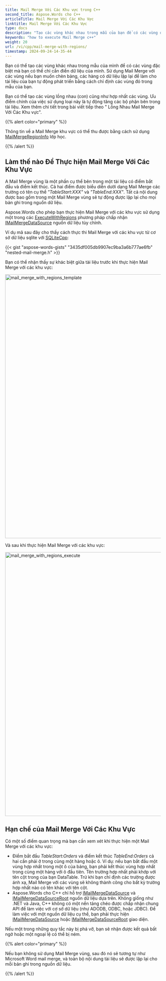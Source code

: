 ```yaml
---
title: Mail Merge Với Các Khu vực trong C++
second_title: Aspose.Words cho C++
articleTitle: Mail Merge Với Các Khu Vực
linktitle: Mail Merge Với Các Khu Vực
type: docs
description: "Tạo các vùng khác nhau trong mẫu của bạn để có các vùng đặc biệt mà bạn có thể chỉ cần điền dữ liệu của mình. Sử dụng Mail Merge với các vùng nếu bạn muốn chèn bảng, các hàng có dữ liệu lặp lại để làm cho tài liệu của bạn tự động phát triển."
keywords: "how to execute Mail Merge c++"
weight: 20
url: /vi/cpp/mail-merge-with-regions/
timestamp: 2024-09-24-14-35-44
---
```


Bạn có thể tạo các vùng khác nhau trong mẫu của mình để có các vùng đặc biệt mà bạn có thể chỉ cần điền dữ liệu của mình. Sử dụng Mail Merge với các vùng nếu bạn muốn chèn bảng, các hàng có dữ liệu lặp lại để làm cho tài liệu của bạn tự động phát triển bằng cách chỉ định các vùng đó trong mẫu của bạn.

Bạn có thể tạo các vùng lồng nhau (con) cũng như hợp nhất các vùng. Ưu điểm chính của việc sử dụng loại này là tự động tăng các bộ phận bên trong tài liệu. Xem thêm chi tiết trong bài viết tiếp theo " Lồng Nhau Mail Merge Với Các Khu vực".

{{% alert color="primary" %}}

Thông tin về a Mail Merge khu vực có thể thu được bằng cách sử dụng [MailMergeRegionInfo](https://reference.aspose.com/words/cpp/aspose.words.mailmerging/mailmergeregioninfo/) lớp học.

{{% /alert %}}

## Làm thế nào Để Thực hiện Mail Merge Với Các Khu Vực

A Mail Merge vùng là một phần cụ thể bên trong một tài liệu có điểm bắt đầu và điểm kết thúc. Cả hai điểm được biểu diễn dưới dạng Mail Merge các trường có tên cụ thể *"TableStart:XXX"* và *"TableEnd:XXX"*. Tất cả nội dung được bao gồm trong một Mail Merge vùng sẽ tự động được lặp lại cho mọi bản ghi trong nguồn dữ liệu.

Aspose.Words cho phép bạn thực hiện Mail Merge với các khu vực sử dụng một trong các [ExecuteWithRegions](https://reference.aspose.com/words/cpp/aspose.words.mailmerging/mailmerge/executewithregions/) phương pháp chấp nhận [IMailMergeDataSource](https://reference.aspose.com/words/cpp/aspose.words.mailmerging/imailmergedatasource/) nguồn dữ liệu tùy chỉnh.

Ví dụ mã sau đây cho thấy cách thực thi Mail Merge với các khu vực từ cơ sở dữ liệu sqlite với [SQLiteCpp](https://github.com/SRombauts/SQLiteCpp):

{{< gist "aspose-words-gists" "3435df005db9907ec9ba3a6b777ae6fb" "nested-mail-merge.h" >}}

Bạn có thể nhận thấy sự khác biệt giữa tài liệu trước khi thực hiện Mail Merge với các khu vực:

<img src="execute-mail-merge-with-regions-1.png" alt="mail_merge_with_regions_template" style="width:850px"/>

Và sau khi thực hiện Mail Merge với các khu vực:

<img src="execute-mail-merge-with-regions-2.png" alt="mail_merge_with_regions_execute" style="width:850px"/>

## Hạn chế của Mail Merge Với Các Khu Vực

Có một số điểm quan trọng mà bạn cần xem xét khi thực hiện một Mail Merge với các khu vực:

* Điểm bắt đầu *TableStart:Orders* và điểm kết thúc *TableEnd:Orders* cả hai cần phải ở trong cùng một hàng hoặc ô. Ví dụ: nếu bạn bắt đầu một vùng hợp nhất trong một ô của bảng, bạn phải kết thúc vùng hợp nhất trong cùng một hàng với ô đầu tiên.
  Tên trường hợp nhất phải khớp với tên cột trong của bạn DataTable. Trừ khi bạn chỉ định các trường được ánh xạ, Mail Merge với các vùng sẽ không thành công cho bất kỳ trường hợp nhất nào có tên khác với tên cột.
* Aspose.Words cho C++ chỉ hỗ trợ [IMailMergeDataSource](https://reference.aspose.com/words/cpp/aspose.words.mailmerging/imailmergedatasource/) và [IMailMergeDataSourceRoot](https://reference.aspose.com/words/cpp/aspose.words.mailmerging/imailmergedatasourceroot/) nguồn dữ liệu dựa trên. Không giống như .NET và Java, C++ không có một nền tảng chéo được chấp nhận chung API để làm việc với cơ sở dữ liệu (như ADODB, ODBC, hoặc JDBC). Để làm việc với một nguồn dữ liệu cụ thể, bạn phải thực hiện [IMailMergeDataSource](https://reference.aspose.com/words/cpp/aspose.words.mailmerging/imailmergedatasource/) hoặc [IMailMergeDataSourceRoot](https://reference.aspose.com/words/cpp/aspose.words.mailmerging/imailmergedatasourceroot/) giao diện.

Nếu một trong những quy tắc này bị phá vỡ, bạn sẽ nhận được kết quả bất ngờ hoặc một ngoại lệ có thể bị ném.

{{% alert color="primary" %}}

Nếu bạn không sử dụng Mail Merge vùng, sau đó nó sẽ tương tự như Microsoft Word mail merge, và toàn bộ nội dung tài liệu sẽ được lặp lại cho mỗi bản ghi trong nguồn dữ liệu.

{{% /alert %}}

